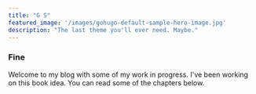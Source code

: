 ```yaml
---
title: "G S"
featured_image: '/images/gohugo-default-sample-hero-image.jpg'
description: "The last theme you'll ever need. Maybe."
---
```



### Fine

Welcome to my blog with some of my work in progress. I've been working on this book idea. You can read some of the chapters below.
